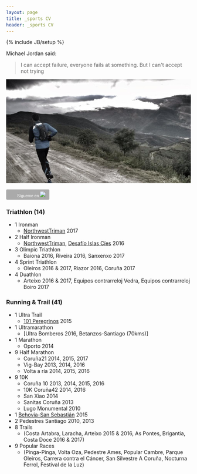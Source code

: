 ```yaml
---
layout: page
title: _sports CV
header: _sports CV
---
```


{% include JB/setup %}

Michael Jordan said:

> I can accept failure, everyone fails at something.
> But I can't accept not trying

![image](./assets/images/psanxiao_trail.jpg)

<a style="display:inline-block;background-color:#aaaaaa;color:#fff;padding:5px 10px 5px 30px;font-size:11px;font-family:Helvetica, Arial, sans-serif;white-space:nowrap;text-decoration:none;background-repeat:no-repeat;background-position:10px center;border-radius:3px;background-image:url('http://badges.strava.com/logo-strava-echelon.png')" href='http://strava.com/athletes/11781864/badge' target="_clean">Sígueme en <img src="http://badges.strava.com/logo-strava.png"></a>

### Triathlon (14)
* 1 Ironman
  - [NorthwestTriman](http://northwesttriman.com/) 2017
* 2 Half Ironman
  - [NorthwestTriman](http://northwesttriman.com/), [Desafío Islas Cíes](http://www.desafioislascies.com/) 2016
* 3 Olimpic Triathlon
  - Baiona 2016, Riveira 2016, Sanxenxo 2017
* 4 Sprint Triathlon
  - Oleiros 2016 & 2017, Riazor 2016, Coruña 2017 
* 4 Duathlon
  - Arteixo 2016 & 2017, Equipos contrarreloj Vedra, Equipos contrarreloj Boiro 2017

### Running & Trail (41)
* 1 Ultra Trail
  - [101 Peregrinos](http://www.101peregrinos.com) 2015
* 1 Ultramarathon
  - [Ultra Bomberos 2016, Betanzos-Santiago (70kms)]
* 1 Marathon
  - Oporto 2014
* 9 Half Marathon
  - Coruña21 2014, 2015, 2017
  - Vig-Bay 2013, 2014, 2016
  - Volta a ría 2014, 2015, 2016
* 9 10K
  - Coruña 10 2013, 2014, 2015, 2016
  - 10K Coruña42 2014, 2016
  - San Xiao 2014
  - Sanitas Coruña 2013
  - Lugo Monumental 2010
* 1 [Behovia-San Sebastián](http://www.behobia-sansebastian.com) 2015
* 2 Pedestres Santiago 2010, 2013
* 8 Trails
  - (Costa Artabra, Laracha, Arteixo 2015 & 2016, As Pontes, Brigantia, Costa Doce 2016 & 2017)
* 9 Popular Races
  - (Pinga-Pinga, Volta Oza, Pedestre Ames, Popular Cambre, Parque Oleiros,
     Carrera contra el Cáncer, San Silvestre A Coruña, Nocturna Ferrol, Festival de la Luz)

